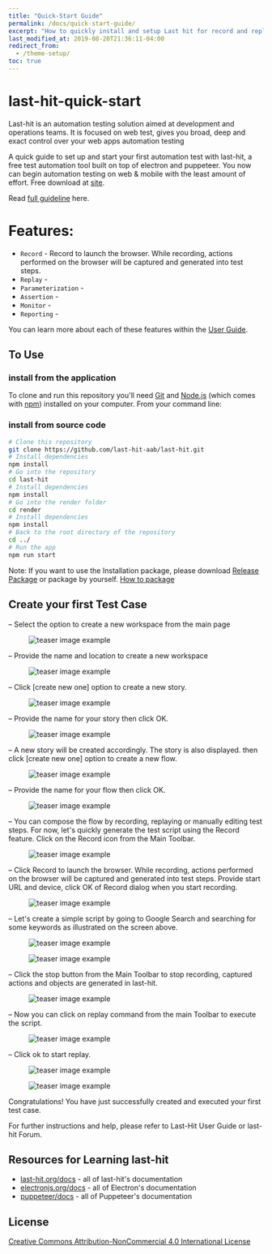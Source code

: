```yaml
---
title: "Quick-Start Guide"
permalink: /docs/quick-start-guide/
excerpt: "How to quickly install and setup Last hit for record and replay"
last_modified_at: 2019-08-20T21:36:11-04:00
redirect_from:
  - /theme-setup/
toc: true
---
```



# last-hit-quick-start

Last-hit is an automation testing solution aimed at development and operations teams.
It is focused on web test, gives you broad, deep and exact control over your web apps automation testing

A quick guide to set up and start your first automation test with last-hit, a free test automation tool built on top of electron and puppeteer. You now can begin automation testing on web & mobile with the least amount of effort. Free download at [site](www.last-hit.com).

Read [full guideline](https://last-hit.org/docs/tutorial/user-guide) here.

# Features:

- `Record` - Record to launch the browser. While recording, actions performed on the browser will be captured and generated into test steps.
- `Replay` - 
- `Parameterization` - 
- `Assertion` - 
- `Monitor` - 
- `Reporting` - 

You can learn more about each of these features within the [User Guide](https://last-hit.org/docs/tutorial/user-guide).

## To Use


### install from the application

To clone and run this repository you'll need [Git](https://git-scm.com) and [Node.js](https://nodejs.org/en/download/) (which comes with [npm](http://npmjs.com)) installed on your computer. From your command line:


### install from  source code 

```bash
# Clone this repository
git clone https://github.com/last-hit-aab/last-hit.git
# Install dependencies
npm install
# Go into the repository
cd last-hit
# Install dependencies
npm install
# Go into the render folder
cd render
# Install dependencies
npm install
# Back to the root directory of the repository
cd ../
# Run the app
npm run start
```

Note: If you want to use the Installation package, please download [Release Package](https://last-hit.org/release/download) or package by yourself. [How to package](https://last-hit.org/docs/tutorial/user-guide/howToPackage)

## Create your first Test Case

–  Select the option to create a new workspace from the main page

<figure>
  <img src="{{ '/assets/images/mainPage.png' | relative_url }}" alt="teaser image example">
  <!-- <figcaption>Example of teaser images found in the related posts module.</figcaption> -->
</figure>


–  Provide the name and location to create a new workspace


<figure>
  <img src="{{ '/assets/images/mainPage-2.png' | relative_url }}" alt="teaser image example">
  <!-- <figcaption>Example of teaser images found in the related posts module.</figcaption> -->
</figure>

–  Click [create new one] option to create a new story.


<figure>
  <img src="{{ '/assets/images/workspacePage-1.png' | relative_url }}" alt="teaser image example">
  <!-- <figcaption>Example of teaser images found in the related posts module.</figcaption> -->
</figure>

–  Provide the name for your story then click OK.


<figure>
  <img src="{{ '/assets/images/workspacePage-2.png' | relative_url }}" alt="teaser image example">
  <!-- <figcaption>Example of teaser images found in the related posts module.</figcaption> -->
</figure>

–  A new story will be created accordingly. The story is also displayed. then click [create new one] option to create a new flow.


<figure>
  <img src="{{ '/assets/images/workspacePage-3.png' | relative_url }}" alt="teaser image example">
  <!-- <figcaption>Example of teaser images found in the related posts module.</figcaption> -->
</figure>

–  Provide the name for your flow then click OK.


<figure>
  <img src="{{ '/assets/images/workspacePage-4.png' | relative_url }}" alt="teaser image example">
  <!-- <figcaption>Example of teaser images found in the related posts module.</figcaption> -->
</figure>

–  You can compose the flow by recording, replaying or manually editing test steps. For now, let's quickly generate the test script using the Record feature. Click on the Record icon from the Main Toolbar.


<figure>
  <img src="{{ '/assets/images/workspacePage-5.png' | relative_url }}" alt="teaser image example">
  <!-- <figcaption>Example of teaser images found in the related posts module.</figcaption> -->
</figure>

–  Click Record to launch the browser. While recording, actions performed on the browser will be captured and generated into test steps. Provide start URL and device, click OK of Record dialog when you start recording.


<figure>
  <img src="{{ '/assets/images/record-1.png' | relative_url }}" alt="teaser image example">
  <!-- <figcaption>Example of teaser images found in the related posts module.</figcaption> -->
</figure>

–  Let's create a simple script by going to Google Search and searching for some keywords as illustrated on the screen above. 


<figure>
  <img src="{{ '/assets/images/record-2.png' | relative_url }}" alt="teaser image example">
  <!-- <figcaption>Example of teaser images found in the related posts module.</figcaption> -->
</figure>

<figure>
  <img src="{{ '/assets/images/record-4.png' | relative_url }}" alt="teaser image example">
  <!-- <figcaption>Example of teaser images found in the related posts module.</figcaption> -->
</figure>


–  Click the stop button from the Main Toolbar to stop recording, captured actions and objects are generated in last-hit.


<figure>
  <img src="{{ '/assets/images/record-5.png' | relative_url }}" alt="teaser image example">
  <!-- <figcaption>Example of teaser images found in the related posts module.</figcaption> -->
</figure>

–  Now you can click on replay command from the main Toolbar to execute the script.

<figure>
  <img src="{{ '/assets/images/replay1.png' | relative_url }}" alt="teaser image example">
  <!-- <figcaption>Example of teaser images found in the related posts module.</figcaption> -->
</figure>

–  Click ok to start replay.


<figure>
  <img src="{{ '/assets/images/replay3.png' | relative_url }}" alt="teaser image example">
  <!-- <figcaption>Example of teaser images found in the related posts module.</figcaption> -->
</figure>



<figure>
  <img src="{{ '/assets/images/replay2.png' | relative_url }}" alt="teaser image example">
  <!-- <figcaption>Example of teaser images found in the related posts module.</figcaption> -->
</figure>

Congratulations! You have just successfully created and executed your first test case.

For further instructions and help, please refer to Last-Hit User Guide or last-hit Forum.

## Resources for Learning last-hit

- [last-hit.org/docs](https://last-hit.org/docs) - all of last-hit's documentation
- [electronjs.org/docs](https://electronjs.org/docs) - all of Electron's documentation
- [puppeteer/docs](https://github.com/GoogleChrome/puppeteer/tree/master/docs) - all of Puppeteer's documentation


## License

[Creative Commons Attribution-NonCommercial 4.0 International License](http://creativecommons.org/licenses/by-nc/4.0/)
